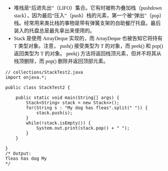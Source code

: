 <font face="Simsun" size=3>

- 堆栈是“后进先出”（LIFO）集合。它有时被称为叠加栈（pushdown stack），因为最后“压入”（push）栈的元素，第一个被“弹出”（pop）栈。经常用来类比栈的事物是带有弹簧支架的自助餐厅托盘。最后装入的托盘总是最先拿出来使用的。
- Stack 是使用 ArrayDeque 实现的，而 ArrayDeque 也被告知它将持有 T 类型对象。注意， push() 接受类型为 T 的对象，而 peek() 和 pop() 返回类型为 T 的对象。 peek() 方法将返回栈顶元素，但并不将其从栈顶删除，而 pop() 删除并返回顶部元素。

~~~
// collections/StackTest2.java
import onjava.*;

public class StackTest2 {

    public static void main(String[] args) {
        Stack<String> stack = new Stack<>();
        for(String s : "My dog has fleas".split(" ")) {
            stack.push(s);
        }
        while(!stack.isEmpty()) {
            System.out.print(stack.pop() + " ");
        }
    }

}
/* Output:
fleas has dog My
*/
~~~


</font>